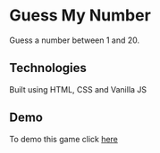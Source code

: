 # Guess My Number

Guess a number between 1 and 20.

## Technologies

Built using HTML, CSS and Vanilla JS

## Demo

To demo this game click [here](https://armedcor.github.io/Guess_my_number/)
